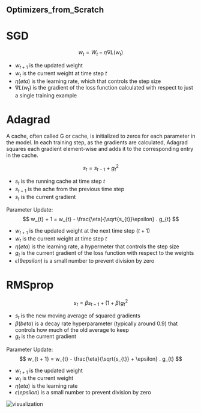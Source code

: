 ## Optimizers_from_Scratch

# SGD
$$ w_{t} = W_{t} - \eta \nabla L(w_{t}) $$
* $w_{t+1}$ is the updated weight
* $w_{t}$ is the current weight at time step $t$
* $\eta (eta)$ is the learning rate, which that controls the step size
* $\nabla L(w_{t})$ is the gradient of the loss function calculated with respect to just a single training example
     
# Adagrad
A cache, often called G or cache, is initialized to zeros for each parameter in the model.
In each training step, as the gradients are calculated, Adagrad squares each gradient element-wise and adds it to the corresponding entry in the cache.

$$
s_{t} = s_{t-1} + g_{t}^{2}
$$
* $s_{t}$ is the running cache at time step $t$
* $s_{t-1}$ is the ache from the previous time step
* $s_{t}$ is the current gradient

Parameter Update:
$$
w_{t} + 1 = w_{t} - \frac{\eta}{\sqrt{s_{t}}\epsilon} . g_{t}
$$
* $w_{t+1}$ is the updated weight at the next time step ($t + 1$)
* $w_{t}$ is the current weight at time step $t$
* $\eta (eta)$ is the learning rate, a hypermeter that controls the step size
* $g_{t}$ is the current gradient of the loss function with respect to the weights
* $\epsilon (9epsilon)$ is a small number to prevent division by zero

    
# RMSprop
$$ s_{t} = \beta s_{t-1} + (1 + \beta)g_{t}^2 $$
* $s_{t}$ is the new moving average of squared gradients
* $\beta (beta)$ is a decay rate hyperparameter (typically around 0.9) that controls how much of the old average to keep
* $g_{t}$ is the current gradient

Parameter Update:  
$$ w_{t + 1} = w_{t} - \frac{\eta}{\sqrt{s_{t}} + \epsilon} . g_{t} $$ 
* $w_{t+1}$ is the updated weight
* $w_{t}$ is the current weight
* $\eta (eta)$ is the learning rate
* $\epsilon (epsilon)$ is a small number to prevent division by zero


![visualization](images/output5.gif)
